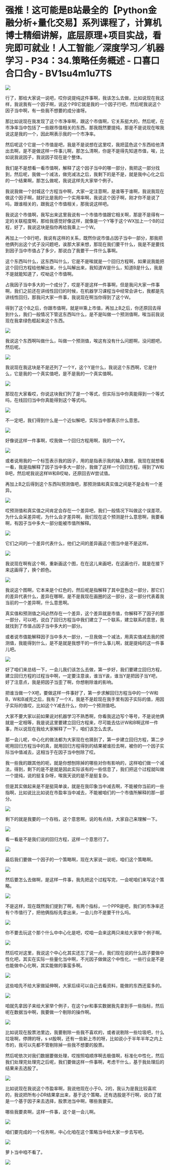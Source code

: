 # 强推！这可能是B站最全的【Python金融分析+量化交易】系列课程了，计算机博士精细讲解，底层原理+项目实战，看完即可就业！人工智能／深度学习／机器学习 - P34：34.策略任务概述 - 口喜口合口合y - BV1su4m1u7TS

![](img/0c857deb9f48c10e9c7065793c9be15f_0.png)

行了，那给大家说一说吧，哎你说提纯这件事啊，我该怎么去做，比如说现在我这样，我说我有一个因子啊，说这个PB它就是我的一个因子行吧，然后呢我说这个因子当中啊，有一些我不想要的成分谁呀。

那比如说现在我发现了这个市净率啊，跟这个市值啊，它关系挺大的，然后呢，在市净率当中包括了一些跟市值相关的东西，那我既然要提纯，那是不是说现在唉我说这是我的一个，因此啊表示我的一个市净率。

然后呢这个它是一个市值是吧，我是不是说想在这里哎，我把蓝色这个东西给他清出去啊，是不是做这样一件事儿啊，那怎么清啊，你是不是得先知道市值，唉，比如说我说因子，我说因子现在是个整体。

我们是不是想看一看市值啊，解释了这个因子当中的哪一部分，我把这一部分找到，然后呢，我做一个减法，做完减法之后，我剩下的是不是，就是我中心化之后的一个结果啊，那怎么做呢，我说这样先大家举个例子。

我说我做一个封城这个方程当中啊，大家一定注意啊，是谁等于谁啊，我说我现在做这个因子啊，就好比是我的一个实用率啊，我说这个因子啊，刚才你不是说了吗，跟谁相关的，跟我这个市值相关，那我说这样吧。

我说这个市值啊，我写出来这里我说有一个市值市值跟它相关啊，那是不是得有一定的关联程度啊，那给我感觉好像这样，就像是一个Y等于这个WX加上一个B的过程，好了，我说这块是指你再给我乘上一个W。

再加上一个B行吧，我说有这样的关系，既然你说市值占因子当中一部分，那我把他俩列出这个式子没问题吧，诶那大家来想，那现在我们要干什么，我是不是要找到因子当中市值占了多少，那说白了我要干一件什么事啊。

这个东西叫什么，这东西叫什么，它是不是唉就是一个回归方程啊，如果说我能把这个回归方程给他解出来，什么叫解出来，我知道W是什么，知道B是什么，我是不是就能知道了，哎呦这个市值啊。

占我因子当中多大的一个成分了，哎是不是这样一件事啊，但是我问大家一件事啊，我们之前还在讲线性回归的时候，在机器学习课程当中经常会讲七，我都是先讲线性回归，那我问大家一件事，我说现在啊当你得到了这个W。

得到了这个B之后，你跟市值啊，就是W乘上市值，再加上B之后，你还原回去得到什么，我们一般情况下管这东西叫什么，是不是叫做一个预测值啊，唉当前我说现在我拿绿色框起来这个东西。



![](img/0c857deb9f48c10e9c7065793c9be15f_2.png)

我说这个东西啊叫做什么，叫做一个预测值，唉这有没有什么问题啊，没问题吧，然后呢。

![](img/0c857deb9f48c10e9c7065793c9be15f_4.png)

我说现在我这块是不是还列了一个Y，这个Y是什么，我说这个东西啊，它是什么，它是我的一个真实值吧，是不是我的一个真实值啊。



![](img/0c857deb9f48c10e9c7065793c9be15f_6.png)

那现在大家看哎，你说这块我们列了是一个等式，但实际当中你真能得到一个等式吗，在线回归当中你真能得到这个等式吗。



![](img/0c857deb9f48c10e9c7065793c9be15f_8.png)

不一定吧，我们得到什么是一个近似解吧，实际当中那表示什么意思。

![](img/0c857deb9f48c10e9c7065793c9be15f_10.png)

好像说这样一件事啊，哎我做一个回归方程用啊，我的一个Y。

![](img/0c857deb9f48c10e9c7065793c9be15f_12.png)

或者说用我的一个标签表示我的因子，用的是指表示我的输入数据，我现在就想看一看，我是指解释了因子当中多大一部分，我做了这样一个回归方程，得到了W和B吧，然后呢我说这样W和B哎呦，还原回去W尝试值。

再加上B之后得到这个东西叫预测值吧，那预测值和真实值之间是不是会有一个差异。

![](img/0c857deb9f48c10e9c7065793c9be15f_14.png)

哎预测值和真实值之间肯定会存在一个差异吧，我们一般情况下叫做这个误差项，为什么会采差异呢，为什么会才差异啊，我们现在这个预测是什么意思啊，我要看啊，有因子当中多大一部分能被市值所解释。



![](img/0c857deb9f48c10e9c7065793c9be15f_16.png)

它们之间的一个差异代表什么，他们之间的差异画这个图当中是不是这样。

![](img/0c857deb9f48c10e9c7065793c9be15f_18.png)

我说现在啊有这个啊，重新画这个图，在在这儿来画吧，在这画也行，就是在接下来这画得了，换个颜色。

![](img/0c857deb9f48c10e9c7065793c9be15f_20.png)

我说这个图啊，它本来是个红色的，然后呢是指解释了其中蓝色这一部分，那它们的差异代表什么，差异在哪啊，是不是我现在画圈的这一部分，这一部分代表着我当前的一个差异啊，什么意思啊。

真实值和预测值之间必然存在一个差异，这个差异就是市值，你解释不了因子的那一部分，可以吧，说白了回归方程当中我们建立了一个联系，建立联系的意思，我就找到了市值占因子当中多大的一部分。

或者说市值能解释因子当中多大一部分，一旦我做一个减法，用真实值减去我的预测值，我能得到什么，是不是就是我想干的一件什么事儿啊，就是提纯的这一件事儿吧。



![](img/0c857deb9f48c10e9c7065793c9be15f_22.png)

好了咱们来总结一下，一会儿我们该怎么去做，第一步好，我们要建立回归方程，建立回归方程的过程当中啊，一定要注意诶，谁当Y诶，谁当Y是把因子当Y吧，好了注意点，我是把因子当歪了啊，你想剔除谁的影响。

把谁当做一个X吧，要做这样一件事好了，第一步求解回归方程当中的一个W和B，W和B减完之后，我有了一个X，我是不是趁现在我手里有因子实际的值，用因子实际的值哎，比如这个Y减去什么，你的一个预测值吧。

大家不要大家以前如果说对机器学习不熟悉啊，你看我这边写个等号，不是说他俩就是一定相等，我是说这里要建立回归方程来，尽可能去估计W和B啊这样一件事，所以说现在我给大家解释了一下，咱们该怎么去求。

那一会儿呢，中心化的做法都为大家现在也猜到了，第一步建立回归方程，第二步呢用回归方程当中的真，就用回归方程得到的结果被谁捡去啊，被你的一个因子实际当中值减去，这相当于在因子当中刨除了哎。

我一些我的跟其他的呃，就是你想刨除掉的哪些对你有影响的，这样咱们做一个减法，得到，剩下的是不是就是因此实际该有的一些信息了，我们把这个过程就叫做一个提纯，说的挺复杂呀，唉我天说的是不是挺复杂。

但是其实做起来是不是挺简单诶，就是在我印象当中减去啊，不能被你当前的一些指啊，比如说比比如说在市盈率当中减去，不能被咱们的一个市值所解释的那一部分。



![](img/0c857deb9f48c10e9c7065793c9be15f_24.png)

剩下的就是我要的一个存档，这个意思啊，说的有点绕，大家自己来理解一下。

![](img/0c857deb9f48c10e9c7065793c9be15f_26.png)

看一看是不是我们说的回归方程，这样一个意思行了。

![](img/0c857deb9f48c10e9c7065793c9be15f_28.png)

最后我们要做一个因子的一个策略啊，现在大家说一说呃，咱们这个策略啊。

![](img/0c857deb9f48c10e9c7065793c9be15f_30.png)

然后要怎么去做啊，是这样一件事，我先把这个过程写完，一会呢咱们来写这个策略。

![](img/0c857deb9f48c10e9c7065793c9be15f_32.png)

不是这样，现在既然我们提到了啊，有两个指标，一个PPR是吧，我们的市净率还有个市值行了，把他俩指标先拿出来，一会儿你不是要干什么吗。



![](img/0c857deb9f48c10e9c7065793c9be15f_34.png)

你不要去玩这个那个什么中中心化是吧，哎咱一会来这两只来给大家举个例子啊。

![](img/0c857deb9f48c10e9c7065793c9be15f_36.png)

然后哎对这里，我说这个中心化其实还忘了说一点，我们现在说的什么因子要做中性化吧，其实在实际一些量化当中啊，不光因子做做这个中性化，一些行业是不是也能做中心化啊，其实能做的事蛮多啊。



![](img/0c857deb9f48c10e9c7065793c9be15f_38.png)

这些咱先不给大家做延伸啊，大家后续可以自己去看资料，能做的东西还蛮多的。

![](img/0c857deb9f48c10e9c7065793c9be15f_40.png)

咱就先拿因子来给大家举个例子，在这个pr和事实数据我先拿到手一些指标，然后呢在数据当中啊，我要做一个剔除的操作啊。



![](img/0c857deb9f48c10e9c7065793c9be15f_42.png)

比如说现在股票池里边，我要剔除一些我不喜欢的，或者说剔除一些垃圾吧，什么垃圾啊，停牌的呀，s st股啊，还有一些新上市的呀，比如说小于半年半年之内上市的，我可以先都不管剔除掉一些我不想要的股票。

然后呢依次对我们数据要做处理，哎按照咱顺序啊去极值啊，标准化中性化，然后我们处理完处理完之后呢，我们要做这样一件事啊，考虑干什么，基于我处理后的结果来去选股了。



![](img/0c857deb9f48c10e9c7065793c9be15f_44.png)

比如说现在我说这个市盈率啊，我说他现在小于0。2的，我认为是我比较喜欢的，我说把所有小DR结果拿出来，基于这个策略，还有选股是不行啊，说白了就是一个基于因子来去选择，股票池当中啊，哪些我要买。

哪些我要卖啊，这样一件事，这个是一会儿啊。

![](img/0c857deb9f48c10e9c7065793c9be15f_46.png)

咱们要完成的一个任务啊，中心化咱在这个策略当中给大家一步去写吧。

![](img/0c857deb9f48c10e9c7065793c9be15f_48.png)

萝卜当中咱不看了。

![](img/0c857deb9f48c10e9c7065793c9be15f_50.png)